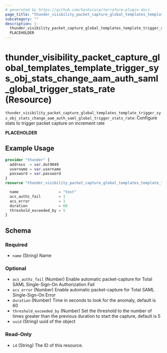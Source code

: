 ```yaml
---
# generated by https://github.com/hashicorp/terraform-plugin-docs
page_title: "thunder_visibility_packet_capture_global_templates_template_trigger_sys_obj_stats_change_aam_auth_saml_global_trigger_stats_rate Resource - terraform-provider-thunder"
subcategory: ""
description: |-
  thunder_visibility_packet_capture_global_templates_template_trigger_sys_obj_stats_change_aam_auth_saml_global_trigger_stats_rate: Configure stats to trigger packet capture on increment rate
  PLACEHOLDER
---
```


# thunder_visibility_packet_capture_global_templates_template_trigger_sys_obj_stats_change_aam_auth_saml_global_trigger_stats_rate (Resource)

`thunder_visibility_packet_capture_global_templates_template_trigger_sys_obj_stats_change_aam_auth_saml_global_trigger_stats_rate`: Configure stats to trigger packet capture on increment rate

__PLACEHOLDER__

## Example Usage

```terraform
provider "thunder" {
  address  = var.dut9049
  username = var.username
  password = var.password
}
resource "thunder_visibility_packet_capture_global_templates_template_trigger_sys_obj_stats_change_aam_auth_saml_global_trigger_stats_rate" "thunder_visibility_packet_capture_global_templates_template_trigger_sys_obj_stats_change_aam_auth_saml_global_trigger_stats_rate" {

  name                  = "test"
  acs_authz_fail        = 1
  acs_error             = 1
  duration              = 60
  threshold_exceeded_by = 5
}
```

<!-- schema generated by tfplugindocs -->
## Schema

### Required

- `name` (String) Name

### Optional

- `acs_authz_fail` (Number) Enable automatic packet-capture for Total SAML Single-Sign-On Authorization Fail
- `acs_error` (Number) Enable automatic packet-capture for Total SAML Single-Sign-On Error
- `duration` (Number) Time in seconds to look for the anomaly, default is 60
- `threshold_exceeded_by` (Number) Set the threshold to the number of times greater than the previous duration to start the capture, default is 5
- `uuid` (String) uuid of the object

### Read-Only

- `id` (String) The ID of this resource.


